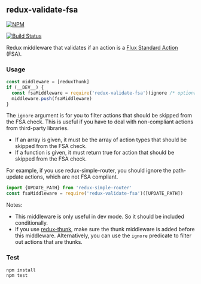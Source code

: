 ## redux-validate-fsa

[![NPM](https://nodei.co/npm/redux-validate-fsa.png?compact=true)](https://www.npmjs.com/package/redux-validate-fsa)

[![Build Status](https://travis-ci.org/buunguyen/redux-validate-fsa.svg?branch=master)](https://travis-ci.org/buunguyen/redux-validate-fsa)

Redux middleware that validates if an action is a [Flux Standard Action](https://github.com/acdlite/flux-standard-action) (FSA).

### Usage

```js
const middleware = [reduxThunk]
if (__DEV__) {
  const fsaMiddleware = require('redux-validate-fsa')(ignore /* optional */)
  middleware.push(fsaMiddleware)
}
```

The `ignore` argument is for you to filter actions that should be skipped from the FSA check. This is useful if you have to deal with non-compliant actions from third-party libraries.

* If an array is given, it must be the array of action types that should be skipped from the FSA check.
* If a function is given, it must return true for action that should be skipped from the FSA check.

For example, if you use redux-simple-router, you should ignore the path-update actions, which are not FSA compliant.

```js
import {UPDATE_PATH} from 'redux-simple-router'
const fsaMiddleware = require('redux-validate-fsa')([UPDATE_PATH])
```

Notes:
* This middleware is only useful in dev mode. So it should be included conditionally.
* If you use [redux-thunk](https://github.com/gaearon/redux-thunk), make sure the thunk middleware is added before this middleware. Alternatively, you can use the `ignore` predicate to filter out actions that are thunks.

### Test

```bash
npm install
npm test
```
